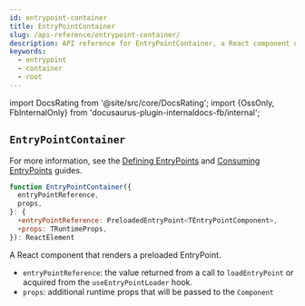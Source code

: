 ```yaml
---
id: entrypoint-container
title: EntryPointContainer
slug: /api-reference/entrypoint-container/
description: API reference for EntryPointContainer, a React component used to render the root component of an entrypoint
keywords:
  - entrypoint
  - container
  - root
---
```


import DocsRating from '@site/src/core/DocsRating';
import {OssOnly, FbInternalOnly} from 'docusaurus-plugin-internaldocs-fb/internal';

## `EntryPointContainer`

<FbInternalOnly>

For more information, see the [Defining EntryPoints](../../guides/entrypoints/using-entrypoints/#defining-entrypoints) and [Consuming EntryPoints](../../guides/entrypoints/using-entrypoints/#-entrypoints) guides.

</FbInternalOnly>

```js
function EntryPointContainer({
  entryPointReference,
  props,
}: {
  +entryPointReference: PreloadedEntryPoint<TEntryPointComponent>,
  +props: TRuntimeProps,
}): ReactElement
```

A React component that renders a preloaded EntryPoint.

* `entryPointReference`: the value returned from a call to `loadEntryPoint` or acquired from the `useEntryPointLoader` hook.
* `props`: additional runtime props that will be passed to the `Component`

<DocsRating />

